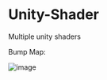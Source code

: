 # Unity-Shader
Multiple unity shaders


Bump Map:

![image](https://github.com/QianMang/Unity-Shader/blob/master/bump_map.gif)
